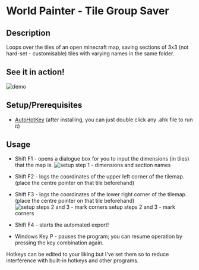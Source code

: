 # World Painter - Tile Group Saver


## Description
Loops over the tiles of an open minecraft map, saving sections of 3x3 (not hard-set - customisable) tiles with varying names in the same folder.

## See it in action!
![demo](https://user-images.githubusercontent.com/108890925/187715685-14bdbd1b-2734-4c83-b5d3-d84e0147aadd.gif)

## Setup/Prerequisites
- [AutoHotKey](https://autohotkey.com)
(after installing, you can just double click any .ahk file to run it)

## Usage

- Shift F1 - opens a dialogue box for you to input the dimensions (in tiles) that the map is.
![setup step 1 - dimensions and section names](https://user-images.githubusercontent.com/108890925/187714490-7d8a4566-fbd1-4a42-834f-90d019b26e46.gif)
- Shift F2 - logs the coordinates of the upper left corner of the tilemap. (place the centre pointer on that tile beforehand)
- Shift F3 - logs the coordinates of the lower right corner of the tilemap. (place the centre pointer on that tile beforehand)
![setup steps 2 and 3 - mark corners](https://user-images.githubusercontent.com/108890925/187714568-a9f11440-55cd-4b4d-b8b7-90564287aaa3.gif)
setup steps 2 and 3 - mark corners

- Shift F4 - starts the automated export!

- Windows Key P  - pauses the program; you can resume operation by pressing the key combination again.

Hotkeys can be edited to your liking but I've set them so to reduce interference with built-in hotkeys and other programs.

